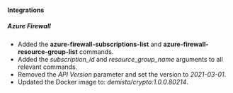 
#### Integrations

##### Azure Firewall

- Added the **azure-firewall-subscriptions-list** and **azure-firewall-resource-group-list** commands.
- Added the *subscription_id* and *resource_group_name* arguments to all relevant commands.
- Removed the *API Version* parameter and set the version to *2021-03-01*.
- Updated the Docker image to: *demisto/crypto:1.0.0.80214*.
